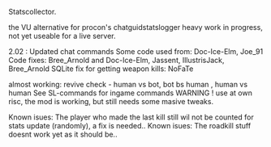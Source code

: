 Statscollector.

the VU alternative for procon's chatguidstatslogger
heavy work in progress, not yet useable for a live server.

2.02 : Updated chat commands
Some code used from: Doc-Ice-Elm, Joe_91
Code fixes: Bree_Arnold and Doc-Ice-Elm, Jassent, IllustrisJack, Bree_Arnold
SQLite fix for getting weapon kills: NoFaTe

almost working: revive check - human vs bot, bot bs human , human vs human
See SL-commands for ingame commands
WARNING !
use at own risc, the mod is working, but still needs some masive tweaks.

Known isues: The player who made the last kill still wil not be counted for stats update (randomly), a fix is needed..
Known isues: The roadkill stuff doesnt work yet as it should be..

